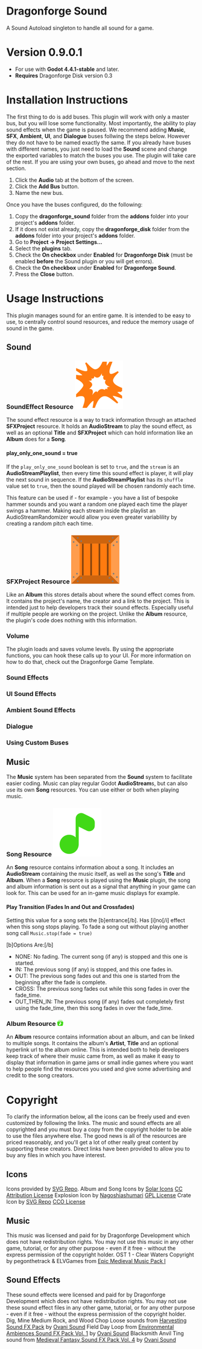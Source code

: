 # Dragonforge Sound
A Sound Autoload singleton to handle all sound for a game.
# Version 0.9.0.1
- For use with **Godot 4.4.1-stable** and later.
- **Requires** Dragonforge Disk version 0.3
# Installation Instructions
The first thing to do is add buses. This plugin will work with only a master bus, but you will lose some functionality. Most importantly, the ability to play sound effects when the game is paused. We recommend adding **Music**, **SFX**, **Ambient**, **UI**, and **Dialogue** buses follwing the steps below. However they do not have to be named exactly the same. If you already have buses with different names, you just need to load the **Sound** scene and change the exported variables to match the buses you use. The plugin will take care of the rest. If you are using your own buses, go ahead and move to the next section.
1. Click the **Audio** tab at the bottom of the screen.
2. Click the **Add Bus** button.
3. Name the new bus.

Once you have the buses configured, do the following:
1. Copy the **dragonforge_sound** folder from the **addons** folder into your project's **addons** folder.
2. If it does not exist already, copy the **dragonforge_disk** folder from the **addons** folder into your project's **addons** folder.
3. Go to **Project -> Project Settings...**
4. Select the **plugins** tab.
5. Check the **On checkbox** under **Enabled** for **Dragonforge Disk** (must be enabled **before** the Sound plugin or you will get errors).
6. Check the **On checkbox** under **Enabled** for **Dragonforge Sound**.
7. Press the **Close** button.

# Usage Instructions
This plugin manages sound for an entire game. It is intended to be easy to use, to centrally control sound resources, and reduce the memory usage of sound in the game.

## Sound

### SoundEffect Resource ![Sound Effect Icon](addons/dragonforge_sound/assets/icons/sound-effect.svg)
The sound effect resource is a way to track information through an attached **SFXProject** resource. It holds an **AudioStream** to play the sound effect, as well as an optional **Title** and **SFXProject** which can hold information like an **Album** does for a **Song**.

#### play_only_one_sound = true
If the `play_only_one_sound` boolean is set to `true`, and the `stream` is an **AudioStreamPlaylist**, then every time this sound effect is player, it will play the next sound in sequence. If the **AudioStreamPlaylist** has its `shuffle` value set to `true`, then the sound played will be chosen randomly each time.

This feature can be used if - for example - you have a list of bespoke hammer sounds and you want a random one played each time the player swings a hammer. Making each stream inside the playlist an AudioStreamRandomizer would allow you even greater variablility by creating a random pitch each time.

### SFXProject Resource ![Sound Effect Project Icon](addons/dragonforge_sound/assets/icons/crate.svg)
Like an **Album** this stores details about where the sound effect comes from. It contains the project's name, the creator and a link to the project. This is intended just to help developers track their sound effects. Especially useful if multiple people are working on the project. Unlike the **Album** resource, the plugin's code does nothing with this information.

### Volume
The plugin loads and saves volume levels. By using the appropriate functions, you can hook these calls up to your UI. For more information on how to do that, check out the Dragonforge Game Template.

### Sound Effects

### UI Sound Effects

### Ambient Sound Effects

### Dialogue

### Using Custom Buses

## Music
The **Music** system has been separated from the **Sound** system to facilitate easier coding. Music can play regular Godot **AudioStream**s, but can also use its own **Song** resources. You can use either or both when playing music.

### Song Resource ![Song Icon](addons/dragonforge_sound/assets/icons/song.svg)
An **Song** resource contains information about a song. It includes an **AudioStream** containing the music itself, as well as the song's **Title** and **Album**. When a **Song** resource is played using the **Music** plugin, the song and album information is sent out as a signal that anything in your game can look for. This can be used for an in-game music displays for example.

#### Play Transition (Fades In and Out and Crossfades)
Setting this value for a song sets the [b]entrance[/b]. Has [i]no[/i] effect when this song stops playing. To fade a song out without playing another song call `Music.stop(fade = true)`

[b]Options Are:[/b]
- NONE: No fading. The current song (if any) is stopped and this one is started.
- IN: The previous song (if any) is stopped, and this one fades in.
- OUT: The previous song fades out and this one is started from the beginning after the fade is complete.
- CROSS: The previous song fades out while this song fades in over the fade_time.
- OUT_THEN_IN: The previous song (if any) fades out completely first using the fade_time, then this song fades in over the fade_time.

### Album Resource ![Album Icon](addons/dragonforge_sound/assets/icons/album.png)
An **Album** resource contains information about an album, and can be linked to multiple songs. It contains the album's **Artist**, **Title** and an optional hyperlink url to the album online. This is intended both to help developers keep track of where their music came from, as well as make it easy to display that information in game jams or small indie games where you want to help people find the resources you used and give some advertising and credit to the song creators.

# Copyright
To clarify the information below, all the icons can be freely used and even customized by following the links. The music and sound effects are all copyrighted and you must buy a copy from the copyright holder to be able to use the files anywhere else. The good news is all of the resources are priced reasonably, and you'll get a lot of other really great content by supporting these creators. Direct links have been provided to allow you to buy any files in which you have interest.

## Icons
Icons provided by [SVG Repo](https://www.svgrepo.com/).
Album and Song Icons by [Solar Icons](https://www.svgrepo.com/author/Solar%20Icons/) [CC Attribution License](https://www.svgrepo.com/page/licensing/#CC%20Attribution)
Explosion Icon by [Nagoshiashumari](https://www.svgrepo.com/author/nagoshiashumari/) [GPL License](https://www.svgrepo.com/page/licensing/#GPL)
Crate Icon by [SVG Repo](https://www.svgrepo.com/) [CCO License](https://www.svgrepo.com/page/licensing/#CC0)

## Music
This music was licensed and paid for by Dragonforge Development which does not have redistribution rights. You may not use this music in any other game, tutorial, or for any other purpose - even if it free - without the express permission of the copyright holder.
OST 1 - Clear Waters Copyright by pegonthetrack & ELVGames from [Epic Medieval Music Pack I](https://elvgames.itch.io/epic-medieval-music-pack)

## Sound Effects
These sound effects were licensed and paid for by Dragonforge Development which does not have redistribution rights. You may not use these sound effect files in any other game, tutorial, or for any other purpose - even if it free - without the express permission of the copyright holder.
Dig, Mine Medium Rock, and Wood Chop Loose sounds from [Harvesting Sound FX Pack](https://ovanisound.com/products/harvesting-sound-fx-pack) by [Ovani Sound](https://ovanisound.com/)
Field Day Loop from [Environmental Ambiences Sound FX Pack Vol. 1](https://ovanisound.com/products/environmental-ambiences-sound-fx-pack-vol-1) by [Ovani Sound](https://ovanisound.com/)
Blacksmith Anvil Ting sound from [Medieval Fantasy Sound FX Pack Vol. 4](https://ovanisound.com/products/medieval-fantasy-sound-fx-pack-vol-4) by [Ovani Sound](https://ovanisound.com/)
